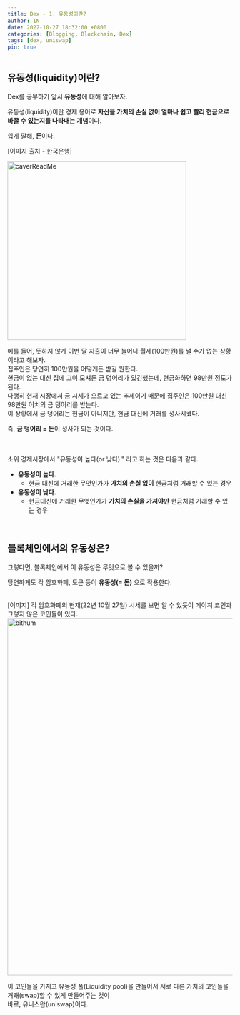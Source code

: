 ```yaml
---
title: Dex - 1. 유동성이란?
author: IN
date: 2022-10-27 18:32:00 +0800
categories: [Blogging, Blockchain, Dex]
tags: [dex, uniswap]
pin: true
---
```


## 유동성(liquidity)이란?

Dex를 공부하기 앞서 **유동성**에 대해 알아보자.
<br />

유동성(liquidity)이란 경제 용어로 **자산을 가치의 손실 없이 얼마나 쉽고 빨리 현금으로 바꿀 수 있는지를 나타내는 개념**이다.
<br />

쉽게 말해, **돈**이다.
<br />

[이미지 출처 - 한국은행]

<img src="https://user-images.githubusercontent.com/65399118/198251284-ff96d85e-256e-4005-8c30-a7148640a292.jpeg" alt="caverReadMe" width="400"/>


<br />

예를 들어, 뜻하지 않게 이번 달 지출이 너무 늘어나 월세(100만원)를 낼 수가 없는 상황이라고 해보자.
<br />
집주인은 당연히 100만원을 어떻게든 받길 원한다. 
<br />
현금이 없는 대신 집에 고이 모셔돈 금 덩어리가 있긴했는데, 현금화하면 98만원 정도가 된다.
<br />
다행히 현재 시장에서 금 시세가 오르고 있는 추세이기 때문에 집주인은 100만원 대신 98만원 어치의 금 덩어리를 받는다.
<br />
이 상황에서 금 덩어리는 현금이 아니지만, 현금 대신에 거래를 성사시켰다.
<br />

즉, **금 덩어리 = 돈**이 성사가 되는 것이다. 

<br />
<br />
소위 경제시장에서 "유동성이 높다(or 낮다)." 라고 하는 것은 다음과 같다.

- **유동성이 높다.**
   - 현금 대신에 거래한 무엇인가가 **가치의 손실 없이** 현금처럼 거래할 수 있는 경우
- **유동성이 낮다.**
   - 현금대신에 거래한 무엇인가가 **가치의 손실을 가져야만** 현금처럼 거래할 수 있는 경우

<br />

## 블록체인에서의 유동성은?
그렇다면, 블록체인에서 이 유동성은 무엇으로 볼 수 있을까?
<br />

당연하게도 각 암호화폐, 토큰 등이 **유동성(= 돈)** 으로 작용한다.

<br />
[이미지] 각 암호화폐의 현재(22년 10월 27일) 시세를 보면 알 수 있듯이 메이져 코인과 그렇지 않은 코인들이 있다.
<br />

<img src="https://user-images.githubusercontent.com/65399118/198260863-c070deec-e906-4964-a1a5-d0397a72f8f0.png" alt="bithum" width="800"/>

<br />

이 코인들을 가지고 유동성 풀(Liquidity pool)을 만들어서 서로 다른 가치의 코인들을 거래(swap)할 수 있게 만들어주는 것이 
<br />
바로, 유니스왑(uniswap)이다.
